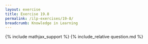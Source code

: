 ```yaml
---
layout: exercise
title: Exercise 19.8
permalink: /ilp-exercises/19-8/
breadcrumb: Knowledge in Learning
---
```


{% include mathjax_support %}
{% include_relative question.md %}
